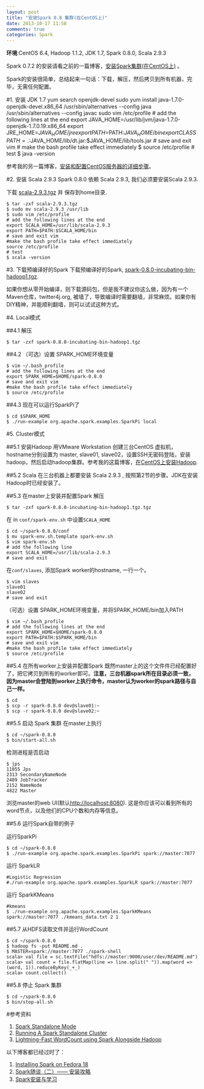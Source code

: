 ```yaml
---
layout: post
title: "安装Spark 0.8 集群(在CentOS上)"
date: 2013-10-17 11:58
comments: true
categories: Spark
---
```

**环境**:CentOS 6.4, Hadoop 1.1.2, JDK 1.7, Spark 0.8.0, Scala 2.9.3

Spark 0.7.2 的安装请看之前的一篇博客，[安装Spark集群(在CentOS上)](http://www.yanjiuyanjiu.com/blog/20130617/) 。

Spark的安装很简单，总结起来一句话：下载，解压，然后拷贝到所有机器，完毕，无需任何配置。


#1. 安装 JDK 1.7
	yum search openjdk-devel
	sudo yum install java-1.7.0-openjdk-devel.x86_64
	/usr/sbin/alternatives --config java
	/usr/sbin/alternatives --config javac
	sudo vim /etc/profile
	# add the following lines at the end
	export JAVA_HOME=/usr/lib/jvm/java-1.7.0-openjdk-1.7.0.19.x86_64
	export JRE_HOME=$JAVA_HOME/jre
	export PATH=$PATH:$JAVA_HOME/bin
	export CLASSPATH=.:$JAVA_HOME/lib/dt.jar:$JAVA_HOME/lib/tools.jar
	# save and exit vim
	# make the bash profile take effect immediately
	$ source /etc/profile
	# test
	$ java -version

参考我的另一篇博客，[安装和配置CentOS服务器的详细步骤](http://www.yanjiuyanjiu.com/blog/20120423/)。

#2. 安装 Scala 2.9.3
Spark 0.8.0 依赖 Scala 2.9.3, 我们必须要安装Scala 2.9.3.

下载 [scala-2.9.3.tgz](http://www.scala-lang.org/downloads/distrib/files/scala-2.9.3.tgz) 并 保存到home目录.

	$ tar -zxf scala-2.9.3.tgz
	$ sudo mv scala-2.9.3 /usr/lib
	$ sudo vim /etc/profile
	# add the following lines at the end
	export SCALA_HOME=/usr/lib/scala-2.9.3
	export PATH=$PATH:$SCALA_HOME/bin
	# save and exit vim
	#make the bash profile take effect immediately
	source /etc/profile
	# test
	$ scala -version

#3. 下载预编译好的Spark
下载预编译好的Spark, [spark-0.8.0-incubating-bin-hadoop1.tgz](http://spark-project.org/download/spark-0.8.0-incubating-bin-hadoop1.tgz). 

如果你想从零开始编译，则下载源码包，但是我不建议你这么做，因为有一个Maven仓库，twitter4j.org, 被墙了，导致编译时需要翻墙，非常麻烦。如果你有DIY精神，并能顺利翻墙，则可以试试这种方式。

#4. Local模式

##4.1 解压

	$ tar -zxf spark-0.8.0-incubating-bin-hadoop1.tgz

##4.2 （可选）设置 SPARK\_HOME环境变量

	$ vim ~/.bash_profile
	# add the following lines at the end
	export SPARK_HOME=$HOME/spark-0.8.0
	# save and exit vim
	#make the bash profile take effect immediately
	$ source /etc/profile

##4.3 现在可以运行SparkPi了

	$ cd $SPARK_HOME
	$ ./run-example org.apache.spark.examples.SparkPi local

#5. Cluster模式

<!-- more -->

##5.1 安装Hadoop
用VMware Workstation 创建三台CentOS 虚拟机，hostname分别设置为 master, slave01, slave02，设置SSH无密码登陆，安装hadoop，然后启动hadoop集群。参考我的这篇博客，[在CentOS上安装Hadoop](http://www.yanjiuyanjiu.com/blog/20130612). 

##5.2 Scala
在三台机器上都要安装 Scala 2.9.3 , 按照第2节的步骤。JDK在安装Hadoop时已经安装了。

##5.3 在master上安装并配置Spark
解压

	$ tar -zxf spark-0.8.0-incubating-bin-hadoop1.tgz.tgz

在 in `conf/spark-env.sh` 中设置`SCALA_HOME`

	$ cd ~/spark-0.8.0/conf
	$ mv spark-env.sh.template spark-env.sh
	$ vim spark-env.sh
	# add the following line
	export SCALA_HOME=/usr/lib/scala-2.9.3
	# save and exit

在`conf/slaves`, 添加Spark worker的hostname, 一行一个。

	$ vim slaves
	slave01
	slave02
	# save and exit

（可选）设置 SPARK\_HOME环境变量，并将SPARK\_HOME/bin加入PATH

	$ vim ~/.bash_profile
	# add the following lines at the end
	export SPARK_HOME=$HOME/spark-0.8.0
	export PATH=$PATH:$SPARK_HOME/bin
	# save and exit vim
	#make the bash profile take effect immediately
	$ source /etc/profile

##5.4 在所有worker上安装并配置Spark
既然master上的这个文件件已经配置好了，把它拷贝到所有的worker即可。**注意，三台机器spark所在目录必须一致，因为master会登陆到worker上执行命令，master认为worker的spark路径与自己一样。**
	
	$ cd
	$ scp -r spark-0.8.0 dev@slave01:~
	$ scp -r spark-0.8.0 dev@slave02:~


##5.5 启动 Spark 集群
在master上执行

	$ cd ~/spark-0.8.0
	$ bin/start-all.sh

检测进程是否启动

	$ jps
	11055 Jps
	2313 SecondaryNameNode
	2409 JobTracker
	2152 NameNode
	4822 Master

浏览master的web UI(默认<http://localhost:8080>). 这是你应该可以看到所有的word节点，以及他们的CPU个数和内存等信息。

##5.6 运行Spark自带的例子

运行SparkPi

	$ cd ~/spark-0.8.0
	$ ./run-example org.apache.spark.examples.SparkPi spark://master:7077

运行 SparkLR
	
	#Logistic Regression
	#./run-example org.apache.spark.examples.SparkLR spark://master:7077

运行 SparkKMeans

	#kmeans
	$ ./run-example org.apache.spark.examples.SparkKMeans spark://master:7077 ./kmeans_data.txt 2 1
	

##5.7 从HDFS读取文件并运行WordCount

	$ cd ~/spark-0.8.0
	$ hadoop fs -put README.md .
	$ MASTER=spark://master:7077 ./spark-shell
	scala> val file = sc.textFile("hdfs://master:9000/user/dev/README.md")
	scala> val count = file.flatMap(line => line.split(" ")).map(word => (word, 1)).reduceByKey(_+_)
	scala> count.collect()

##5.8 停止 Spark 集群

	$ cd ~/spark-0.8.0
	$ bin/stop-all.sh

#参考资料
1. [Spark Standalone Mode](http://spark-project.org/docs/latest/spark-standalone.html)
1. [Running A Spark Standalone Cluster](https://github.com/mesos/spark/wiki/Running-A-Spark-Standalone-Cluster)
1. [Lightning-Fast WordCount using Spark Alongside Hadoop](http://sprism.blogspot.com/2012/11/lightning-fast-wordcount-using-spark.html)

以下博客都已经过时了：

1. [Installing Spark on Fedora 18](http://chapeau.freevariable.com/2013/04/installing-spark-on-fedora-18.html)
1. [Spark随谈（二）—— 安装攻略](http://rdc.taobao.com/team/jm/archives/1823)
1. [Spark安装与学习](http://www.cnblogs.com/jerrylead/archive/2012/08/13/2636115.html)
